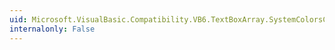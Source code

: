 ```yaml
---
uid: Microsoft.VisualBasic.Compatibility.VB6.TextBoxArray.SystemColorsChanged
internalonly: False
---
```

